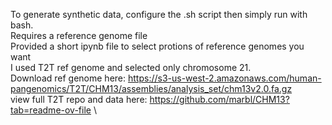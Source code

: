To generate synthetic data, configure the .sh script then simply run with bash.\
Requires a reference genome file\
Provided a short ipynb file to select protions of reference genomes you want\
I used T2T ref genome and selected only chromosome 21.\
Download ref genome here: https://s3-us-west-2.amazonaws.com/human-pangenomics/T2T/CHM13/assemblies/analysis_set/chm13v2.0.fa.gz \
view full T2T repo and data here: https://github.com/marbl/CHM13?tab=readme-ov-file \
